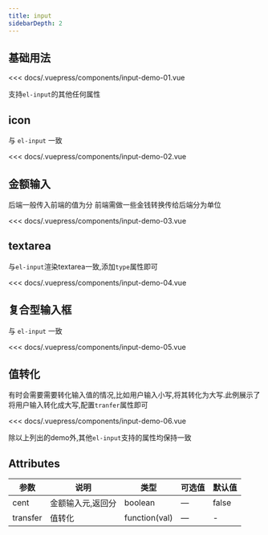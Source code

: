 ```yaml
---
title: input
sidebarDepth: 2
---
```


## 基础用法

<demo-block>
<input-demo-01 slot="source"></input-demo-01>
<<< docs/.vuepress/components/input-demo-01.vue

支持`el-input`的其他任何属性

</demo-block>

## icon

与 `el-input` 一致

<demo-block>

<input-demo-02 slot="source"></input-demo-02>

<<< docs/.vuepress/components/input-demo-02.vue

</demo-block>


## 金额输入
后端一般传入前端的值为分 前端需做一些金钱转换传给后端分为单位

<demo-block>
<input-demo-03 slot="source"></input-demo-03>
<<< docs/.vuepress/components/input-demo-03.vue
</demo-block>

## textarea

与`el-input`渲染textarea一致,添加`type`属性即可

<demo-block>
<input-demo-04 slot="source"></input-demo-04>

<<< docs/.vuepress/components/input-demo-04.vue

</demo-block>

## 复合型输入框

与 `el-input` 一致

<demo-block>
<input-demo-05 slot="source"></input-demo-05>

<<< docs/.vuepress/components/input-demo-05.vue

</demo-block>

## 值转化

有时会需要需要转化输入值的情况,比如用户输入小写,将其转化为大写.此例展示了将用户输入转化成大写,配置`tranfer`属性即可

<demo-block>
<input-demo-06 slot="source"></input-demo-06>

<<< docs/.vuepress/components/input-demo-06.vue

</demo-block>

除以上列出的demo外,其他`el-input`支持的属性均保持一致

## Attributes
| 参数          | 说明            | 类型            | 可选值                 | 默认值   |
|-------------  |---------------- |---------------- |---------------------- |-------- |
| cent    |金额输入元,返回分 | boolean    | — | false |
| transfer | 值转化| function(val)    | — | - |
